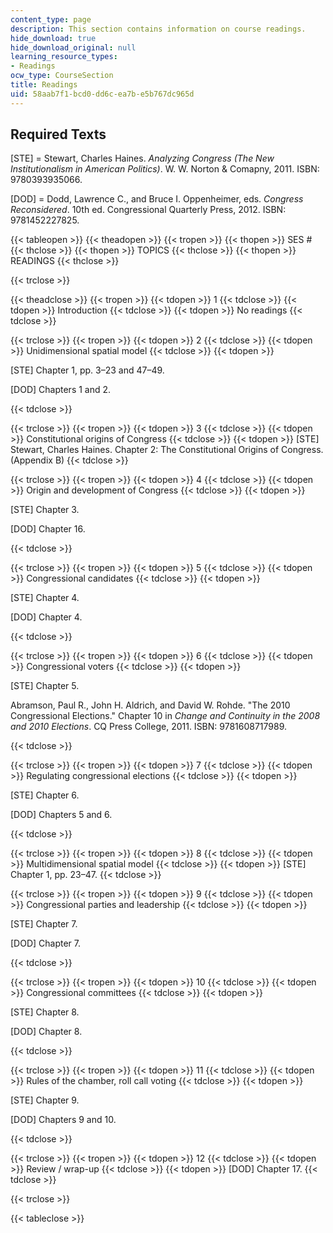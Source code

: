 ```yaml
---
content_type: page
description: This section contains information on course readings.
hide_download: true
hide_download_original: null
learning_resource_types:
- Readings
ocw_type: CourseSection
title: Readings
uid: 58aab7f1-bcd0-dd6c-ea7b-e5b767dc965d
---
```


Required Texts
--------------

\[STE\] = Stewart, Charles Haines. _Analyzing Congress (The New Institutionalism in American Politics)_. W. W. Norton & Comapny, 2011. ISBN: 9780393935066.

\[DOD\] = Dodd, Lawrence C., and Bruce I. Oppenheimer, eds. _Congress Reconsidered_. 10th ed. Congressional Quarterly Press, 2012. ISBN: 9781452227825.

{{< tableopen >}}
{{< theadopen >}}
{{< tropen >}}
{{< thopen >}}
SES #
{{< thclose >}}
{{< thopen >}}
TOPICS
{{< thclose >}}
{{< thopen >}}
READINGS
{{< thclose >}}

{{< trclose >}}

{{< theadclose >}}
{{< tropen >}}
{{< tdopen >}}
1
{{< tdclose >}}
{{< tdopen >}}
Introduction
{{< tdclose >}}
{{< tdopen >}}
No readings
{{< tdclose >}}

{{< trclose >}}
{{< tropen >}}
{{< tdopen >}}
2
{{< tdclose >}}
{{< tdopen >}}
Unidimensional spatial model
{{< tdclose >}}
{{< tdopen >}}


\[STE\] Chapter 1, pp. 3–23 and 47–49.

\[DOD\] Chapters 1 and 2.


{{< tdclose >}}

{{< trclose >}}
{{< tropen >}}
{{< tdopen >}}
3
{{< tdclose >}}
{{< tdopen >}}
Constitutional origins of Congress
{{< tdclose >}}
{{< tdopen >}}
\[STE\] Stewart, Charles Haines. Chapter 2: The Constitutional Origins of Congress. (Appendix B)
{{< tdclose >}}

{{< trclose >}}
{{< tropen >}}
{{< tdopen >}}
4
{{< tdclose >}}
{{< tdopen >}}
Origin and development of Congress
{{< tdclose >}}
{{< tdopen >}}


\[STE\] Chapter 3.

\[DOD\] Chapter 16.


{{< tdclose >}}

{{< trclose >}}
{{< tropen >}}
{{< tdopen >}}
5
{{< tdclose >}}
{{< tdopen >}}
Congressional candidates
{{< tdclose >}}
{{< tdopen >}}


\[STE\] Chapter 4.

\[DOD\] Chapter 4.


{{< tdclose >}}

{{< trclose >}}
{{< tropen >}}
{{< tdopen >}}
6
{{< tdclose >}}
{{< tdopen >}}
Congressional voters
{{< tdclose >}}
{{< tdopen >}}


\[STE\] Chapter 5.

Abramson, Paul R., John H. Aldrich, and David W. Rohde. "The 2010 Congressional Elections." Chapter 10 in _Change and Continuity in the 2008 and 2010 Elections_. CQ Press College, 2011. ISBN: 9781608717989.


{{< tdclose >}}

{{< trclose >}}
{{< tropen >}}
{{< tdopen >}}
7
{{< tdclose >}}
{{< tdopen >}}
Regulating congressional elections
{{< tdclose >}}
{{< tdopen >}}


\[STE\] Chapter 6.

\[DOD\] Chapters 5 and 6.


{{< tdclose >}}

{{< trclose >}}
{{< tropen >}}
{{< tdopen >}}
8
{{< tdclose >}}
{{< tdopen >}}
Multidimensional spatial model
{{< tdclose >}}
{{< tdopen >}}
\[STE\] Chapter 1, pp. 23–47.
{{< tdclose >}}

{{< trclose >}}
{{< tropen >}}
{{< tdopen >}}
9
{{< tdclose >}}
{{< tdopen >}}
Congressional parties and leadership
{{< tdclose >}}
{{< tdopen >}}


\[STE\] Chapter 7.

\[DOD\] Chapter 7.


{{< tdclose >}}

{{< trclose >}}
{{< tropen >}}
{{< tdopen >}}
10
{{< tdclose >}}
{{< tdopen >}}
Congressional committees
{{< tdclose >}}
{{< tdopen >}}


\[STE\] Chapter 8.

\[DOD\] Chapter 8.


{{< tdclose >}}

{{< trclose >}}
{{< tropen >}}
{{< tdopen >}}
11
{{< tdclose >}}
{{< tdopen >}}
Rules of the chamber, roll call voting
{{< tdclose >}}
{{< tdopen >}}


\[STE\] Chapter 9.

\[DOD\] Chapters 9 and 10.


{{< tdclose >}}

{{< trclose >}}
{{< tropen >}}
{{< tdopen >}}
12
{{< tdclose >}}
{{< tdopen >}}
Review / wrap-up
{{< tdclose >}}
{{< tdopen >}}
\[DOD\] Chapter 17.
{{< tdclose >}}

{{< trclose >}}

{{< tableclose >}}